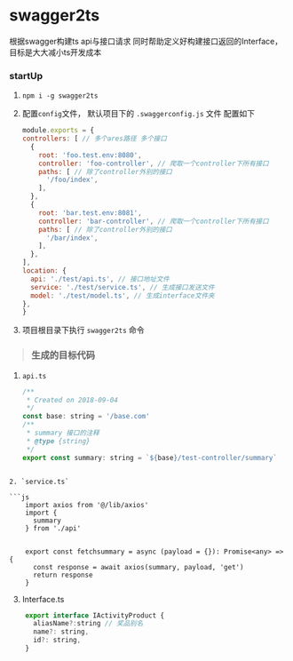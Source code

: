 # swagger2ts

根据swagger构建ts api与接口请求 同时帮助定义好构建接口返回的Interface，目标是大大减小ts开发成本

### startUp
1. `npm i -g swagger2ts`

2. 配置`config`文件， 默认项目下的 `.swaggerconfig.js` 文件 配置如下
      ```js
    module.exports = {
      controllers: [ // 多个ares路径 多个接口
        {
          root: 'foo.test.env:8080',
          controller: 'foo-controller', // 爬取一个controller下所有接口
          paths: [ // 除了controller外别的接口
            '/foo/index',
          ],
        },
        {
          root: 'bar.test.env:8081',
          controller: 'bar-controller', // 爬取一个controller下所有接口
          paths: [ // 除了controller外别的接口
            '/bar/index',
          ],
        },
      ],
      location: {
        api: './test/api.ts', // 接口地址文件
        service: './test/service.ts', // 生成接口发送文件
        model: './test/model.ts', // 生成interface文件夹
      },
    }

      ```
3. 项目根目录下执行 `swagger2ts` 命令

> ### 生成的目标代码

1. `api.ts`

    ```js
    /**
     * Created on 2018-09-04
     */
    const base: string = '/base.com'
    /**
     * summary 接口的注释
     * @type {string}
     */
    export const summary: string = `${base}/test-controller/summary`
```

2. `service.ts`

```js
    import axios from '@/lib/axios'
    import {
      summary
    } from './api'


    export const fetchsummary = async (payload = {}): Promise<any> => {
      const response = await axios(summary, payload, 'get')
      return response
    }

```

3. Interface.ts

```js
    export interface IActivityProduct {
      aliasName?:string // 奖品别名
      name?: string,
      id?: string,
    }

```
